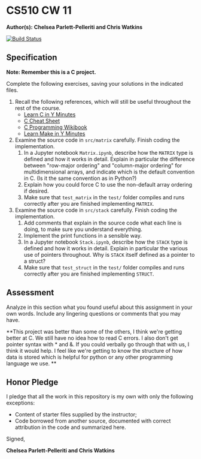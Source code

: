 # CS510 CW 11

**Author(s):** **Chelsea Parlett-Pelleriti  and Chris Watkins**

[![Build Status](https://travis-ci.org/chapman-cs510-2017f/cw-11-YOURNAME.svg?branch=master)](https://travis-ci.org/chapman-cs510-2017f/cw-11-YOURNAME)

## Specification

**Note: Remember this is a C project.**

Complete the following exercises, saving your solutions in the indicated files. 

1. Recall the following references, which will still be useful throughout the rest of the course.
    * [Learn C in Y Minutes](https://learnxinyminutes.com/docs/c/)
    * [C Cheat Sheet](https://www.cheatography.com/ashlyn-black/cheat-sheets/c-reference/)
    * [C Programming Wikibook](https://en.wikibooks.org/wiki/C_Programming)
    * [Learn Make in Y Minutes](https://learnxinyminutes.com/docs/make/)
1. Examine the source code in ```src/matrix``` carefully. Finish coding the implementation.
    1. In a Jupyter notebook ```Matrix.ipynb```, describe how the ```MATRIX``` type is defined and how it works in detail. Explain in particular the difference between "row-major ordering" and "column-major ordering" for multidimensional arrays, and indicate which is the default convention in C. (Is it the same convention as in Python?)
    1. Explain how you could force C to use the non-default array ordering if desired.
    1. Make sure that ```test_matrix``` in the ```test/``` folder compiles and runs correctly after you are finished implementing ```MATRIX```.
1. Examine the source code in ```src/stack``` carefully. Finish coding the implementation.
    1. Add comments that explain in the source code what each line is doing, to make sure you understand everything.
    1. Implement the print functions in a sensible way.
    1. In a Jupyter notebook ```Stack.ipynb```, describe how the ```STACK``` type is defined and how it works in detail. Explain in particular the various use of pointers throughout. Why is ```STACK``` itself defined as a pointer to a struct?
    1. Make sure that ```test_struct``` in the ```test/``` folder compiles and runs correctly after you are finished implementing ```STRUCT```.


## Assessment

Analyze in this section what you found useful about this assignment in your own words. Include any lingering questions or comments that you may have.

**This project was  better than some of the others, I think we're getting better at C. We  still have no idea how to read C errors. I also don't get pointer syntax with \* and &. If you  could verbally go through that with us, I think it would help. I feel like we're getting to know the  structure of how data is stored which is helpful for python or any other programming language we use. **

## Honor Pledge

I pledge that all the work in this repository is my own with only the following exceptions:

* Content of starter files supplied by the instructor;
* Code borrowed from another source, documented with correct attribution in the code and summarized here.

Signed,

**Chelsea Parlett-Pelleriti and Chris Watkins**
